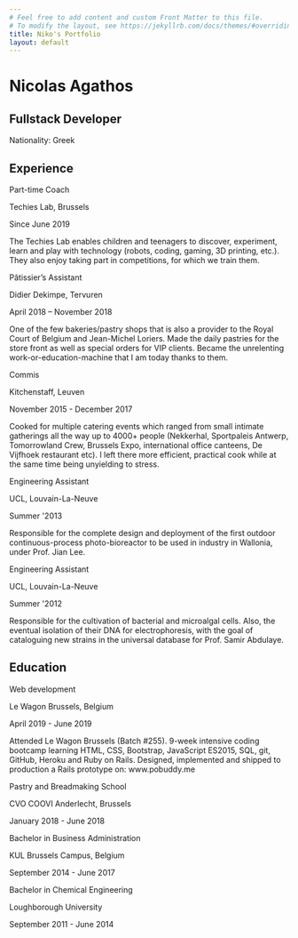 ```yaml
---
# Feel free to add content and custom Front Matter to this file.
# To modify the layout, see https://jekyllrb.com/docs/themes/#overriding-theme-defaults
title: Niko's Portfolio
layout: default
---
```

<html>
  <head>
    <title>CV Nicolas Agathos</title>
    <meta name="description" content="Disco, previously known as Nicolas Jason Agathos or Nikolaos Iason Agathos, presents his first semi-proper attempt in webpage creation and styling.">
    <meta charset="utf-8">
  </head>
  <body>
    <div class="section" id="top-part">
      <div class="card photo col-8"></div>
      <div class="col-6" id="name-title-origin">
        <h1><strong>Nicolas Agathos</strong></h1>
        <div id="title">
          <h2>Fullstack Developer</h2>
        </div>
        <div id="origins">
          <p>Nationality: Greek</p>
        </div>
        <div id="links-contact">
          <a href="https://www.linkedin.com/in/nicolas-agathos/"><i class="fab fa-linkedin-in"></i></a>
          <a href="https://github.com/Disco-Chef"><i class="fab fa-github"></i></a>
          <a href="mailto: nicolas.agathos@gmail.com"><i class="fas fa-envelope"></i></a>
        </div>
      </div>
    </div>
    <div id="middle-part" class="section col-12">
      <div class="experience-education">
        <h2>Experience</h2>
        <div class="section past-work-or-education">
          <div class="what-when">
            <div class="title">
              <p>Part-time Coach</p>
            </div>
            <div class="location"><p>Techies Lab, Brussels</p>
            </div>
            <div class="date">
              <p>Since June 2019</p>
            </div>
          </div>
          <div class="section where">
            <p>The Techies Lab enables children and teenagers to discover, experiment, learn and play with technology (robots, coding, gaming, 3D printing, etc.). They also enjoy taking part in competitions, for which we train them.</p>
          </div>
        </div>
        <div class="section past-work-or-education">
          <div class="what-when">
            <div class="title">
              <p>Pâtissier’s Assistant</p>
            </div>
            <div class="location">
              <p>Didier Dekimpe, Tervuren</p>
            </div>
            <div class="date">
              <p>April 2018 – November 2018</p>
            </div>
          </div>
          <div class="section where">
            <p>One of the few bakeries/pastry shops that is also a provider to the Royal Court of Belgium and Jean-Michel Loriers. Made the daily pastries for the store front as well as special orders for VIP clients. Became the unrelenting work-or-education-machine that I am today thanks to them.</p>
          </div>
        </div>
        <div class="section past-work-or-education">
          <div class="what-when">
            <div class="title">
              <p>Commis</p>
            </div>
            <div class="location">
              <p>Kitchenstaff, Leuven</p>
            </div>
            <div class="date">
              <p>November 2015 - December 2017</p>
            </div>
          </div>
          <div class="section where">
            <p>Cooked for multiple catering events which ranged from small intimate gatherings all the way up to 4000+ people (Nekkerhal, Sportpaleis Antwerp, Tomorrowland Crew, Brussels Expo, international office canteens, De Vijfhoek restaurant etc). I left there more efficient, practical cook while at the same time being unyielding to stress.</p>
          </div>
        </div>
        <div class="section past-work-or-education">
          <div class="what-when">
            <div class="title">
              <p>Engineering Assistant</p>
            </div>
            <div class="location">
              <p>UCL, Louvain-La-Neuve</p>
            </div>
            <div class="date">
              <p>Summer '2013</p>
            </div>
          </div>
          <div class="section where">
            <p>Responsible for the complete design and deployment of the first outdoor continuous-process photo-bioreactor to be used in industry in Wallonia, under Prof. Jian Lee.</p>
          </div>
        </div>
        <div class="section past-work-or-education">
          <div class="what-when">
            <div class="title">
              <p>Engineering Assistant</p>
            </div>
            <div class="location">
              <p>UCL, Louvain-La-Neuve</p>
            </div>
            <div class="date">
              <p>Summer '2012</p>
            </div>
          </div>
          <div class="section where">
            <p>Responsible for the cultivation of bacterial and microalgal cells. Also, the eventual isolation of their DNA for electrophoresis, with the goal of cataloguing new strains in the universal database for Prof. Samir Abdulaye.</p>
          </div>
        </div>
      </div>
    </div>
    <div class="section" id="lower-part">
      <div class="experience-education">
        <h2>Education</h2>
      <div class="section past-work-or-education">
        <div class="what-when">
          <div class="title">
            <p>Web development</p>
          </div>
          <div class="location">
            <p>Le Wagon Brussels, Belgium</p>
          </div>
          <div class="date">
            <p>April 2019 - June 2019</p>
          </div>
        </div>
        <div class="section where">
          <p>Attended Le Wagon Brussels (Batch #255). 9-week intensive coding bootcamp learning HTML, CSS, Bootstrap, JavaScript ES2015, SQL, git, GitHub, Heroku and Ruby on Rails. Designed, implemented and shipped to production a Rails prototype on: www.pobuddy.me
          </p>
        </div>
      </div>
      <div class="section past-work-or-education">
        <div class="what-when">
          <div class="title">
            <p>Pastry and Breadmaking School</p>
          </div>
          <div class="location">
            <p>CVO COOVI Anderlecht, Brussels</p>
          </div>
          <div class="date">
            <p>January 2018 - June 2018</p>
          </div>
        </div>
        <div class="section where">
          <p></p>
        </div>
      </div>
      <div class="section past-work-or-education">
        <div class="what-when">
          <div class="title">
            <p>Bachelor in Business Administration</p>
          </div>
          <div class="location">
            <p>KUL Brussels Campus, Belgium</p>
          </div>
          <div class="date">
            <p>September 2014 - June 2017</p>
          </div>
        </div>
        <div class="section where">
          <p></p>
        </div>
      </div>
      <div class="section past-work-or-education">
        <div class="what-when">
          <div class="title">
            <p>Bachelor in Chemical Engineering</p>
          </div>
          <div class="location">
            <p>Loughborough University</p>
          </div>
          <div class="date">
            <p>September 2011 - June 2014</p>
          </div>
        </div>
        <div class="section where">
          <p></p>
        </div>
      </div>
    </div>
  </body>
</html>
